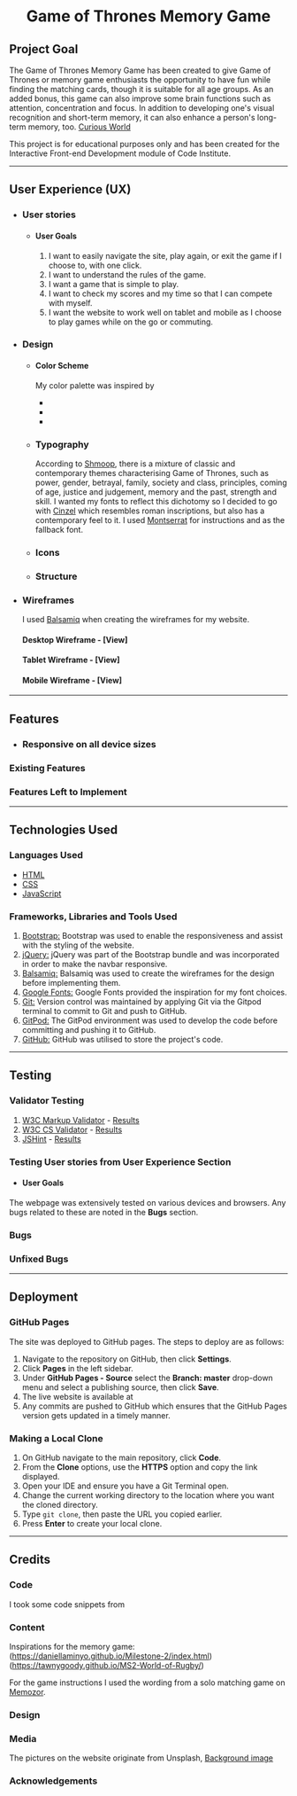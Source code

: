 <div align="center"><h1>Game of Thrones Memory Game</h1></div>

<!-- Space for mockup -->

<!-- [View the live site here]() -->

<!-- [View the repository in GitHub here]() -->

## Project Goal

The Game of Thrones Memory Game has been created to give Game of Thrones or memory game enthusiasts the opportunity to have fun while finding the matching cards, though it is suitable for all age groups. As an added bonus, this game can also improve some brain functions such as attention, concentration and focus. In addition to developing one's visual recognition and short-term memory, it can also enhance a person's long-term memory, too. [Curious World](https://www.curiousworld.com/blog/importance-playing-memory-games)

This project is for educational purposes only and has been created for the Interactive Front-end Development module of Code Institute.

---

## User Experience (UX)

* ### User stories
    * #### User Goals

        1. I want to easily navigate the site, play again, or exit the game if I choose to, with one click.
        1. I want to understand the rules of the game.
        1. I want a game that is simple to play.
        1. I want to check my scores and my time so that I can compete with myself.
        1. I want the website to work well on tablet and mobile as I choose to play games while on the go or commuting.

* ### Design
    * #### Color Scheme
        My color palette was inspired by 

        

        * 
        * 
        * 
    * ### Typography
        According to [Shmoop](https://www.shmoop.com/study-guides/literature/game-of-thrones-book/themes), there is a mixture of classic and contemporary themes characterising Game of Thrones, such as power, gender, betrayal, family, society and class, principles, coming of age, justice and judgement, memory and the past, strength and skill. I wanted my fonts to reflect this dichotomy so I decided to go with [Cinzel](https://fonts.google.com/specimen/Cinzel?preview.text=Winter%20is%20coming&preview.text_type=custom#glyphs) which resembles roman inscriptions, but also has a contemporary feel to it. I used [Montserrat](https://fonts.google.com/specimen/Montserrat#glyphs) for instructions and as the fallback font.
        
    * ### Icons
       
    * ### Structure
        
* ### Wireframes

    I used [Balsamiq](https://balsamiq.com/wireframes/desktop/docs/) when creating the wireframes for my website. 

    #### Desktop Wireframe - [View]
    #### Tablet Wireframe - [View]
    #### Mobile Wireframe - [View]
---
## Features
* ### Responsive on all device sizes

### Existing Features

### Features Left to Implement
---
## Technologies Used

### Languages Used
- [HTML](https://en.wikipedia.org/wiki/HTML5)
- [CSS](https://en.wikipedia.org/wiki/CSS)
- [JavaScript](https://en.wikipedia.org/wiki/JavaScript)

### Frameworks, Libraries and Tools Used
1. [Bootstrap:](https://getbootstrap.com/docs/4.6/getting-started/introduction) 
    Bootstrap was used to enable the responsiveness and assist with the styling of the website.
1. [jQuery:](https://jquery.com/)
    jQuery was part of the Bootstrap bundle and was incorporated in order to make the navbar responsive.
1. [Balsamiq:](https://balsamiq.com/wireframes/)
    Balsamiq was used to create the wireframes for the design before implementing them.
1. [Google Fonts:](https://fonts.google.com/)
    Google Fonts provided the inspiration for my font choices.
1. [Git:](https://git-scm.com/)
    Version control was maintained by applying Git via the Gitpod terminal to commit to Git and push to GitHub.
1. [GitPod:](https://www.gitpod.io/)
    The GitPod environment was used to develop the code before committing and pushing it to GitHub.
1. [GitHub:](https://github.com/)
    GitHub was utilised to store the project's code.

---
## Testing

### Validator Testing
1. [W3C Markup Validator](https://jigsaw.w3.org/css-validator/#validate_by_input) - [Results]()
1. [W3C CS Validator](https://jigsaw.w3.org/css-validator/#validate_by_input) - [Results]()
1. [JSHint](https://jshint.com/) - [Results]()
<!-- 1. The [WAVE Chrome Extension Tool](https://wave.webaim.org/extension/) was utilised to ensure better accessibility of each page of the website and made me add legend and label details to the Order and Contact page.-->

### Testing User stories from User Experience Section
* #### User Goals

The webpage was extensively tested on various devices and browsers. Any bugs related to these are noted in the **Bugs** section.

### Bugs

### Unfixed Bugs
---
## Deployment

### GitHub Pages
The site was deployed to GitHub pages. The steps to deploy are as follows:

1. Navigate to the repository on GitHub, then click **Settings**.
1. Click **Pages** in the left sidebar.
1. Under **GitHub Pages - Source** select the **Branch: master** drop-down menu and select a publishing source, then click **Save**.
1. The live website is available at <!---->
1. Any commits are pushed to GitHub which ensures that the GitHub Pages version gets updated in a timely manner.

### Making a Local Clone

1. On GitHub navigate to the main repository, click **Code**.
1. From the **Clone** options, use the **HTTPS** option and copy the link displayed.
1. Open your IDE and ensure you have a Git Terminal open.
1. Change the current working directory to the location where you want the cloned directory.
1. Type ```git clone```, then paste the URL you copied earlier.
1. Press **Enter** to create your local clone.

---
## Credits

### Code

I took some code snippets from 

### Content
Inspirations for the memory game:
(https://daniellaminyo.github.io/Milestone-2/index.html)
(https://tawnygoody.github.io/MS2-World-of-Rugby/)

For the game instructions I used the wording from a solo matching game on [Memozor](https://www.memozor.com/memory-games/big-or-giant/forest).

### Design

### Media

The pictures on the website originate from Unsplash, 
[Background image](https://unsplash.com/photos/qluz8quWa5Q)

### Acknowledgements

<!--I would like to thank my Mentor for his helpful feedback, and also the Slack community who had dealt with the same issues that I encountered during the development of this project. It was tremendously useful to have access to their previous challenges and their solutions. -->